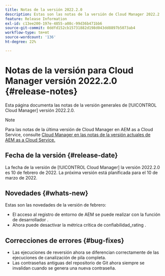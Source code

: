 ```yaml
---
title: Notas de la versión 2022.2.0
description: Estas son las notas de la versión de Cloud Manager 2022.2.0.
feature: Release Information
exl-id: c13ee200-197e-4855-a08c-99d36b471bb6
source-git-commit: 0ddfd152cb15731882d198d043dd8897b5073ab4
workflow-type: tm+mt
source-wordcount: '136'
ht-degree: 22%

---
```


# Notas de la versión para Cloud Manager versión 2022.2.0 {#release-notes}

Esta página documenta las notas de la versión generales de [!UICONTROL Cloud Manager] versión 2022.2.0.

>[!NOTE]
>
>Para las notas de la última versión de Cloud Manager en AEM as a Cloud Service, consulte [Cloud Manager en las notas de la versión actuales de AEM as a Cloud Service.](https://experienceleague.adobe.com/docs/experience-manager-cloud-service/content/implementing/using-cloud-manager/release-notes-cloud-manager/release-notes-cm-current.html)

## Fecha de la versión {#release-date}

La fecha de la versión de [!UICONTROL Cloud Manager] la versión 2022.2.0 es 10 de febrero de 2022. La próxima versión está planificada para el 10 de marzo de 2022.

## Novedades {#whats-new}

Estas son las novedades de la versión de febrero:

* El acceso al registro de entorno de AEM se puede realizar con la función de desarrollador .
* Ahora puede desactivar la métrica crítica de confiabilidad_rating .

## Correcciones de errores {#bug-fixes}

* Las ejecuciones de reversión ahora se diferencian correctamente de las ejecuciones de canalización de pila completa.
* Las contraseñas antiguas del repositorio de Git ahora siempre se invalidan cuando se genera una nueva contraseña.
